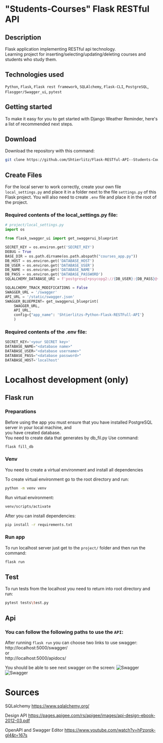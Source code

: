 # "Students-Courses" Flask RESTful API

## Description
Flask application implementing RESTful api technology.   
Learning project for inserting/selecting/updating/deleting courses and students who study them.

## Technologies used
`Python`, `Flask`, `Flask rest framework`, `SQLAlchemy`, `Flask-CLI`, `PostgreSQL`, `Flasgger/Swagger_ui`, `pytest`

## Getting started

To make it easy for you to get started with Django Weather Reminder, 
here's a list of recommended next steps.

## Download
Download the repository with this command: 
```bash
git clone https://github.com/Shtierlitz/Flask-RESTful-API--Students-Courses-.git
```
## Create Files
For the local server to work correctly, create your own file `local_settings.py` 
and place it in a folder next to the file `settings.py` of this Flask project.
You will also need to create `.env` file and place it in the root of the project.

### Required contents of the local_settings.py file:
```python  
# project/local_settings.py
import os

from flask_swagger_ui import get_swaggerui_blueprint

SECRET_KEY = os.environ.get('SECRET_KEY')
DEBUG = True
BASE_DIR = os.path.dirname(os.path.abspath("courses_app.py"))
DB_HOST = os.environ.get('DATABASE_HOST')
DB_USER = os.environ.get('DATABASE_USER')
DB_NAME = os.environ.get('DATABASE_NAME')
DB_PASS = os.environ.get('DATABASE_PASSWORD')
SQLALCHEMY_DATABASE_URI = f'postgresql+psycopg2://{DB_USER}:{DB_PASS}@{DB_HOST}/{DB_NAME}'

SQLALCHEMY_TRACK_MODIFICATIONS = False
SWAGGER_URL = '/swagger'
API_URL = '/static/swagger.json'
SWAGGER_BLUEPRINT= get_swaggerui_blueprint(
    SWAGGER_URL,
    API_URL,
    config={"app_name": 'Shtierlitzs-Python-Flask-RESTFull-API'}
    )
```

### Required contents of the .env file:
```python
SECRET_KEY='<your SECRET key>'  
DATABASE_NAME="<database name>"  
DATABASE_USER="<database username>"  
DATABASE_PASS="<database password>"  
DATABASE_HOST='localhost'
```

# Localhost development (only)

## Flask run
### Preparations
Before using the app you must ensure that you have installed PostgreSQL server in your local machine, and   
you have created database.  
You need to create data that generates by db_fil.py
Use command:
```bash
flask fill_db
```

### Venv
You need to create a virtual environment and install all dependencies  

To create virtual environment go to the root directory and run:
```bash
python -m venv venv
```

Run virtual environment:
```bash
venv/scripts/activate
```

After you can install dependencies:
```bash
pip install -r requirements.txt
```

### Run app
To run localhost server just get to the `project/` folder and then run the command:
```bash
flask run
```

## Test 
To run tests from the localhost you need to return into root directory and run:  
```bash
pytest tests\test.py
````
## Api 
### You can follow the following paths to use the `API`:
After running `flask run` you can choose two links to use swagger:  
http://localhost:5000/swagger/  
or   
http://localhost:5000/apidocs/

You should be able to see next swagger on the screen:
![Swagger](./docs_images/swagger_1.png)
![Swagger](./docs_images/swagger_2.png)


# Sources

SQLalchemy https://www.sqlalchemy.org/

Design API https://pages.apigee.com/rs/apigee/images/api-design-ebook-2012-03.pdf

OpenAPI and Swagger Editor https://www.youtube.com/watch?v=hPzorok-gI4&t=167s

